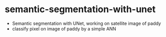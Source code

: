 # semantic-segmentation-with-unet
* Semantic segmentation with UNet, working on satellite image of paddy
* classify pixel on image of paddy by a simple ANN